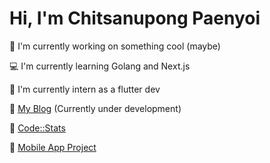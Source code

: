 # Hi, I'm Chitsanupong Paenyoi



🌿 I'm currently working on something cool (maybe)

💻 I'm currently learning Golang and Next.js

<!-- 🎮 I'm interested in game development, using [Godot Engine](https://github.com/godotengine/godot) and [Aseprite](https://[a;sd;l'a;lsd 
  github.com/aseprite/aseprite). -->

📱 I'm currently intern as a flutter dev

🗿 [My Blog](https://blog.jcsnp.me/) (Currently under development)

🗿 [Code::Stats](https://codestats.net/users/JcsnP)

📱 [Mobile App Project](https://github.com/JcsnP/MyPace)

<!--
🗂️ [CKAN frontend project](https://github.com/JcsnP/datasets-with-ckan-demo-frontend)
-->

<!--
## Tech Stack
### Advanced
[![My Advanced Skills](https://skillicons.dev/icons?i=html,css,js,python,bootstrap,postman,react,express,gitgub)](https://skillicons.dev)
### Intermediate
[![My intermediate Skills](https://skillicons.dev/icons?i=cpp,flask,nodejs,mysql,mongodb,java,tailwind,emotion)](https://skillicons.dev)
### Beginner
[![My beginner Skills](https://skillicons.dev/icons?i=go,nextjs,php,postgres,ts,pug,fastapi,sequelize)](https://skillicons.dev)

### Currently learning
[![interested in](https://skillicons.dev/icons?i=babel,flutter,kotlin,redis,threejs,vim)](https://skillicons.dev)

### My Github Stats
[![GitHub Streak](https://streak-stats.demolab.com?user=JcsnP&theme=dark&border_radius=7&date_format=j%20M%5B%20Y%5D)](https://git.io/streak-stats)
-->
